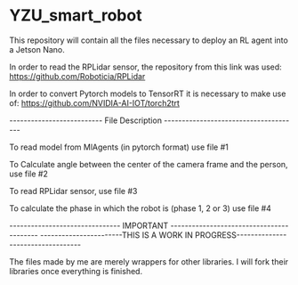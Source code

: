 # YZU_smart_robot

This repository will contain all the files necessary to deploy an RL agent into a Jetson Nano.

In order to read the RPLidar sensor, the repository from this link was used:
https://github.com/Roboticia/RPLidar

In order to convert Pytorch models to TensorRT it is necessary to make use of:
https://github.com/NVIDIA-AI-IOT/torch2trt


-------------------------- File Description --------------------------------------


To read model from MlAgents (in pytorch format) use file #1

To Calculate angle between the center of the camera frame and the person, use file #2

To read RPLidar sensor, use file #3

To calculate the phase in which the robot is (phase 1, 2 or 3) use file #4


------------------------------- IMPORTANT -----------------------------------------
-----------------------THIS IS A WORK IN PROGRESS----------------------------------

The files made by me are merely wrappers for other libraries. I will fork their
libraries once everything is finished.
